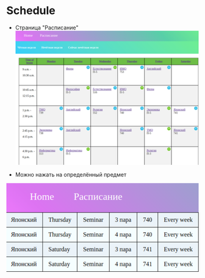 # Schedule

- Страница "Расписание"
![rм](/readme1.png)

- Можно нажать на определённый предмет

![vааdаffаffqgаd](/readme2.png)
